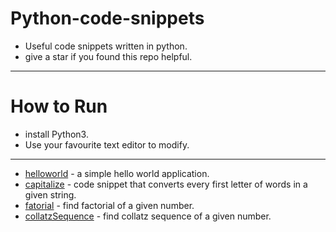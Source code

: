 # Python-code-snippets
* Useful code snippets written in python.
* give a star if you found this repo helpful.
---
# How to Run
* install Python3.
* Use your favourite text editor to modify.
---
* [helloworld](../master/helloworld.py) - a simple hello world application.
* [capitalize](../master/capitalize.py) - code snippet that converts every first letter of words in a given string.
* [fatorial](../master/factorial.py) - find factorial of a given number.
* [collatzSequence](../master/collatzSequence.py) - find collatz sequence of a given number.
